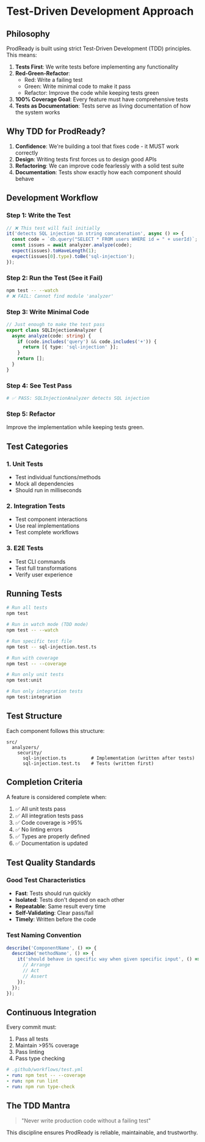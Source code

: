 # Test-Driven Development Approach

## Philosophy

ProdReady is built using strict Test-Driven Development (TDD) principles. This means:

1. **Tests First**: We write tests before implementing any functionality
2. **Red-Green-Refactor**: 
   - Red: Write a failing test
   - Green: Write minimal code to make it pass
   - Refactor: Improve the code while keeping tests green
3. **100% Coverage Goal**: Every feature must have comprehensive tests
4. **Tests as Documentation**: Tests serve as living documentation of how the system works

## Why TDD for ProdReady?

1. **Confidence**: We're building a tool that fixes code - it MUST work correctly
2. **Design**: Writing tests first forces us to design good APIs
3. **Refactoring**: We can improve code fearlessly with a solid test suite
4. **Documentation**: Tests show exactly how each component should behave

## Development Workflow

### Step 1: Write the Test
```typescript
// ❌ This test will fail initially
it('detects SQL injection in string concatenation', async () => {
  const code = `db.query("SELECT * FROM users WHERE id = " + userId)`;
  const issues = await analyzer.analyze(code);
  expect(issues).toHaveLength(1);
  expect(issues[0].type).toBe('sql-injection');
});
```

### Step 2: Run the Test (See it Fail)
```bash
npm test -- --watch
# ❌ FAIL: Cannot find module 'analyzer'
```

### Step 3: Write Minimal Code
```typescript
// Just enough to make the test pass
export class SQLInjectionAnalyzer {
  async analyze(code: string) {
    if (code.includes('query') && code.includes('+')) {
      return [{ type: 'sql-injection' }];
    }
    return [];
  }
}
```

### Step 4: See Test Pass
```bash
# ✅ PASS: SQLInjectionAnalyzer detects SQL injection
```

### Step 5: Refactor
Improve the implementation while keeping tests green.

## Test Categories

### 1. Unit Tests
- Test individual functions/methods
- Mock all dependencies
- Should run in milliseconds

### 2. Integration Tests
- Test component interactions
- Use real implementations
- Test complete workflows

### 3. E2E Tests
- Test CLI commands
- Test full transformations
- Verify user experience

## Running Tests

```bash
# Run all tests
npm test

# Run in watch mode (TDD mode)
npm test -- --watch

# Run specific test file
npm test -- sql-injection.test.ts

# Run with coverage
npm test -- --coverage

# Run only unit tests
npm test:unit

# Run only integration tests
npm test:integration
```

## Test Structure

Each component follows this structure:
```
src/
  analyzers/
    security/
      sql-injection.ts         # Implementation (written after tests)
      sql-injection.test.ts    # Tests (written first)
```

## Completion Criteria

A feature is considered complete when:

1. ✅ All unit tests pass
2. ✅ All integration tests pass
3. ✅ Code coverage is >95%
4. ✅ No linting errors
5. ✅ Types are properly defined
6. ✅ Documentation is updated

## Test Quality Standards

### Good Test Characteristics
- **Fast**: Tests should run quickly
- **Isolated**: Tests don't depend on each other
- **Repeatable**: Same result every time
- **Self-Validating**: Clear pass/fail
- **Timely**: Written before the code

### Test Naming Convention
```typescript
describe('ComponentName', () => {
  describe('methodName', () => {
    it('should behave in specific way when given specific input', () => {
      // Arrange
      // Act  
      // Assert
    });
  });
});
```

## Continuous Integration

Every commit must:
1. Pass all tests
2. Maintain >95% coverage
3. Pass linting
4. Pass type checking

```yaml
# .github/workflows/test.yml
- run: npm test -- --coverage
- run: npm run lint
- run: npm run type-check
```

## The TDD Mantra

> "Never write production code without a failing test"

This discipline ensures ProdReady is reliable, maintainable, and trustworthy.